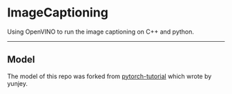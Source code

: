 # ImageCaptioning
Using OpenVINO to run the image captioning on C++ and python.


------------------------------------------------------------------

## Model
The model of this repo was forked from [pytorch-tutorial](https://github.com/yunjey/pytorch-tutorial) which wrote by yunjey.
